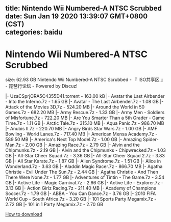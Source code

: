 
title: Nintendo Wii Numbered-A NTSC Scrubbed
date: Sun Jan 19 2020 13:39:07 GMT+0800 (CST)    
categories: baidu
---

# Nintendo Wii Numbered-A NTSC Scrubbed
size: 62.93 GB
 Nintendo Wii Numbered-A NTSC Scrubbed - 『 ISO共享区 』 - 琵琶行论坛 - Powered by Discuz!
 
|- UzaCSprjORA5C4355D41.torrent - 163.00 kB
|- Avatar the Last Airbender - Into the Inferno.7z - 1.65 GB
|- Avatar - The Last Airbender.7z - 1.08 GB
|- Attack of the Movies 3D.7z - 524.20 MB
|- Around the World in 50 Games.7z - 682.20 MB
|- Army Rescue.7z - 1.33 GB
|- Army Men - Soldiers of Misfortune.7z - 722.20 MB
|- Are You Smarter Than a 5th Grader - Game Time.7z - 1.11 GB
|- Arctic Tale.7z - 315.10 MB
|- Aqua Panic.7z - 986.70 MB
|- Anubis II.7z - 220.70 MB
|- Angry Birds Star Wars.7z - 1.00 GB
|- AMF Bowling - World Lanes.7z - 717.40 MB
|- American Mensa Academy.7z - 589.50 MB
|- America's Next Top Model.7z - 1.00 GB
|- Amazing Spider-Man.7z - 2.00 GB
|- Amazing Race.7z - 2.79 GB
|- Alvin and the Chipmunks.7z - 2.19 GB
|- Alvin and the Chipmunks - Chipwrecked.7z - 1.03 GB
|- All-Star Cheer Squad.7z - 3.36 GB
|- All-Star Cheer Squad 2.7z - 3.83 GB
|- All Star Karate.7z - 1.87 GB
|- Alien Syndrome.7z - 1.51 GB
|- Alice in Wonderland.7z - 3.63 GB
|- Aladdin Magic Racer.7z - 866.70 MB
|- Agatha Christie - Evil Under The Sun.7z - 2.44 GB
|- Agatha Christie - And Then There Were None.7z - 1.77 GB
|- Adventures of Tintin - The Game.7z - 3.54 GB
|- Active Life - Magic Carnival.7z - 2.66 GB
|- Active Life - Explorer.7z - 3.13 GB
|- Action Girlz Racing.7z - 211.40 MB
|- Academy of Champions Soccer.7z - 1.79 GB
|- ABBA - You Can Dance.7z - 3.76 GB
|- 2010 FIFA World Cup - South Africa.7z - 3.20 GB
|- 101 Sports Party Megamix.7z - 2.72 GB
|- 101 in 1 Party Megamix.7z - 2.70 GB

[How to download](https://bpcam.bemobtrk.com/go/2ceec3aa-1ca2-46d6-b9ff-aaa5c184517c?jno=5416)